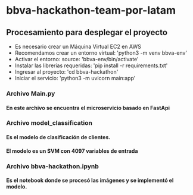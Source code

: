 # bbva-hackathon-team-por-latam


## Procesamiento para desplegar el proyecto
* Es necesario crear un Máquina Virtual EC2 en AWS
* Recomendamos crear un entorno virtual: 'python3 -m venv bbva-env'
* Activar el entorno: source: 'bbva-env/bin/activate'
* Instalar las librerías requeridas: 'pip install -r requirements.txt'
* Ingresar al proyecto:  'cd bbva-hackathon'
* Iniciar el servicio: 'python3 -m uvicorn main:app'


### Archivo Main.py
#### En este archivo se encuentra el microservicio basado en FastApi

### Archivo model_classification
#### Es el modelo de clasificación de clientes. 
#### El modelo es un SVM con 4097 variables de entrada


### Archivo bbva-hackathon.ipynb
#### Es el notebook donde se procesó las imágenes y se implementó el modelo.